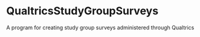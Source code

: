 # QualtricsStudyGroupSurveys
A program for creating study group surveys administered through Qualtrics
